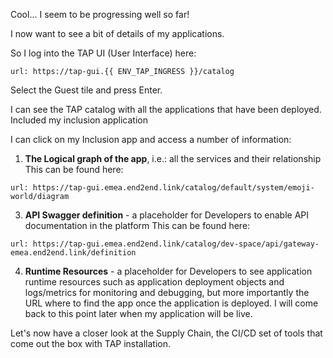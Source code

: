 Cool... I seem to be progressing well so far!

I now want to see a bit of details of my applications. 

So I log into the TAP UI (User Interface) here:
```dashboard:open-url
url: https://tap-gui.{{ ENV_TAP_INGRESS }}/catalog
```
Select the Guest tile and press Enter. 

I can see the TAP catalog with all the applications that have been deployed. Included my inclusion application

I can click on my Inclusion app and access a number of information:

1. **The Logical graph of the app**, i.e.: all the services and their relationship
   This can be found here:
```dashboard:open-url
url: https://tap-gui.emea.end2end.link/catalog/default/system/emoji-world/diagram
```

3. **API Swagger definition** - a placeholder for Developers to enable API documentation in the platform
This can be found here:
```dashboard:open-url
url: https://tap-gui.emea.end2end.link/catalog/dev-space/api/gateway-emea.end2end.link/definition
```

4. **Runtime Resources** - a placeholder for Developers to see application runtime resources such as application deployment objects and logs/metrics for monitoring and debugging, but more importantly the URL where to find the app once the application is deployed. I will come back to this point later when my application will be live. 

Let's now have a closer look at the Supply Chain, the CI/CD set of tools that come out the box with TAP installation.
